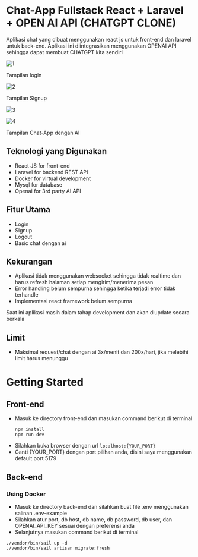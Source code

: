 # Chat-App Fullstack React + Laravel + OPEN AI API (CHATGPT CLONE)
Aplikasi chat yang dibuat menggunakan react js untuk front-end dan laravel untuk back-end. Aplikasi ini diintegrasikan menggunakan OPENAI API sehingga dapat membuat CHATGPT kita sendiri

![1](https://github.com/adityaakmalazhari/chat-app-fullstack/assets/93767825/cfa7060e-bc9f-44e3-b0b8-a6d3e4a0bd84)

Tampilan login

![2](https://github.com/adityaakmalazhari/chat-app-fullstack/assets/93767825/6f0c2f4d-1221-4f6f-a7c7-6a0cd4e93cdc)

Tampilan Signup

![3](https://github.com/adityaakmalazhari/chat-app-fullstack/assets/93767825/7edbc2a7-898c-4fcb-9a5b-34a8ab8f9bd8)

![4](https://github.com/adityaakmalazhari/chat-app-fullstack/assets/93767825/aa5f185d-8041-4fe4-a6d7-c0d56e607378)

Tampilan Chat-App dengan AI

## Teknologi yang Digunakan
- React JS for front-end
- Laravel for backend REST API
- Docker for virtual development
- Mysql for database
- Openai for 3rd party AI API

## Fitur Utama
- Login
- Signup
- Logout
- Basic chat dengan ai

## Kekurangan
- Aplikasi tidak menggunakan websocket sehingga tidak realtime dan harus refresh halaman setiap mengirim/menerima pesan
- Error handling belum sempurna sehingga ketika terjadi error tidak terhandle
- Implementasi react framework belum sempurna

Saat ini aplikasi masih dalam tahap development dan akan diupdate secara berkala

## Limit
- Maksimal request/chat dengan ai 3x/menit dan 200x/hari, jika melebihi limit harus menunggu

# Getting Started
## Front-end
- Masuk ke directory front-end dan masukan command berikut di terminal
  ```
  npm install
  npm run dev
  ```
- Silahkan buka browser dengan url ```localhost:{YOUR_PORT}```
- Ganti {YOUR_PORT} dengan port pilihan anda, disini saya menggunakan default port 5179

## Back-end
### Using Docker
- Masuk ke directory back-end dan silahkan buat file .env menggunakan salinan .env-example
- Silahkan atur port, db host, db name, db password, db user, dan OPENAI_API_KEY sesuai dengan preferensi anda
- Selanjutnya masukan command berikut di terminal
```
./vendor/bin/sail up -d
./vendor/bin/sail artisan migrate:fresh
```
